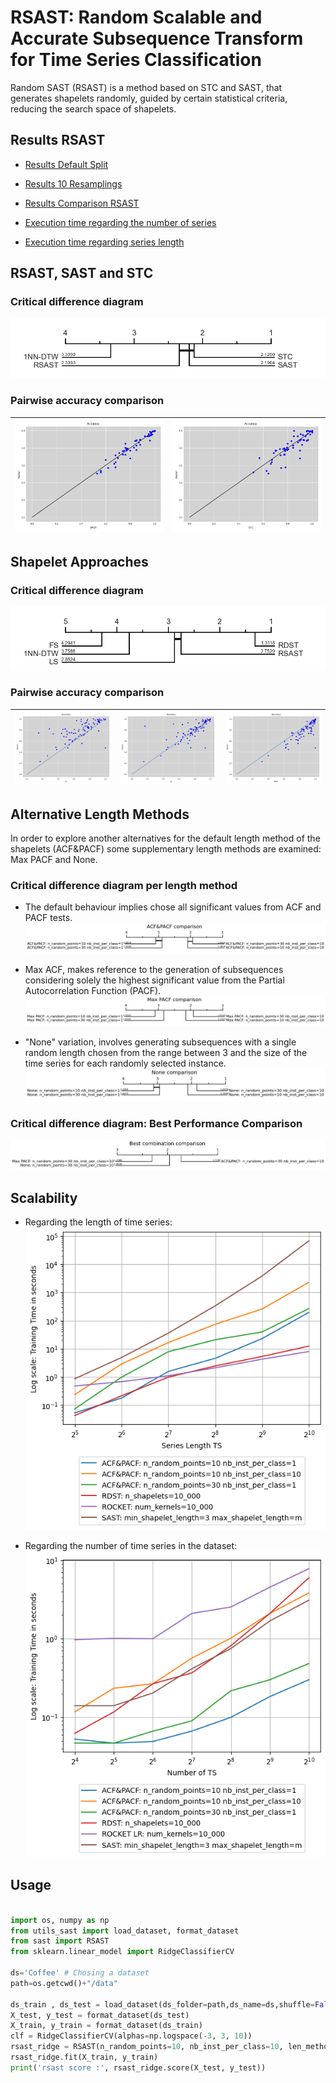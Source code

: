 # RSAST: Random Scalable and Accurate Subsequence Transform for Time Series Classification

Random SAST (RSAST) is a method based on STC and SAST, that generates shapelets randomly, guided by certain statistical
criteria, reducing the search space of shapelets.


## Results RSAST

- [Results Default Split](./ExperimentationRSAST/results_default_split.csv)

- [Results 10 Resamplings](./ExperimentationRSAST/results_10resampling.csv)

- [Results Comparison RSAST](./ExperimentationRSAST/results_comparison_rsast.csv)

- [Execution time regarding the number of series](./ExperimentationRSAST/results_comparison_accuracy/df_overall_comparison_scalability_number_of_seriesLR.csv)

- [Execution time regarding series length](./ExperimentationRSAST/results_comparison_accuracy/df_overall_comparison_scalability_series_length.csv)



## RSAST, SAST and STC

### Critical difference diagram

![](./ExperimentationRSAST/images_cd_diagram/comparison_rsast_sast_st.png)

### Pairwise accuracy comparison

| ![](./ExperimentationRSAST/images_one_vs_one_comparison/RSASTvsSAST.png) | ![](./ExperimentationRSAST/images_one_vs_one_comparison/RSASTvsSTC.png) |
| -------------------------------------------------- | ---------------------------------------------------- |


## Shapelet Approaches

### Critical difference diagram

![](./ExperimentationRSAST/images_cd_diagram/comparison_shapelet_method.png)

### Pairwise accuracy comparison

| ![](./ExperimentationRSAST/images_one_vs_one_comparison/RSASTvsFS.png) | ![](./ExperimentationRSAST/images_one_vs_one_comparison/RSASTvsLS.png) | ![](./ExperimentationRSAST/images_one_vs_one_comparison/RSASTvsRDST.png) |
| ----------------------------------------- | ------------------------------------------- | ------------------------------------------- |

## Alternative Length Methods

In order to explore another alternatives for the default length method of the shapelets (ACF&PACF) some supplementary length methods are examined: Max PACF and None.

### Critical difference diagram per length method

- The default behaviour implies chose all significant values from ACF and PACF tests.
![](./ExperimentationRSAST/images_cd_diagram/cd-diagram_ACF&PACF.png) 

- Max ACF, makes reference to the generation of subsequences considering solely the highest significant value from the Partial Autocorrelation Function (PACF).
![](./ExperimentationRSAST/images_cd_diagram/cd-diagram_Max_PACF.png) 

- "None" variation, involves generating subsequences with a single random length chosen from the range between 3 and the size of the time series for each randomly selected instance.
![](./ExperimentationRSAST/images_cd_diagram/cd-diagram_None.png) 


### Critical difference diagram: Best Performance Comparison

![](./ExperimentationRSAST/images_cd_diagram/cd-diagram_best_com.png)

## Scalability

- Regarding the length of time series:
![](./ExperimentationRSAST/images_scalability/scalability_length.png)

- Regarding the number of time series in the dataset:
![](./ExperimentationRSAST/images_scalability/scalability_ns.png)


## Usage

```python

import os, numpy as np
from utils_sast import load_dataset, format_dataset
from sast import RSAST
from sklearn.linear_model import RidgeClassifierCV

ds='Coffee' # Chosing a dataset 
path=os.getcwd()+"/data"

ds_train , ds_test = load_dataset(ds_folder=path,ds_name=ds,shuffle=False)
X_test, y_test = format_dataset(ds_test)
X_train, y_train = format_dataset(ds_train)
clf = RidgeClassifierCV(alphas=np.logspace(-3, 3, 10))
rsast_ridge = RSAST(n_random_points=10, nb_inst_per_class=10, len_method="both", classifier=clf)
rsast_ridge.fit(X_train, y_train)
print('rsast score :', rsast_ridge.score(X_test, y_test))

```
